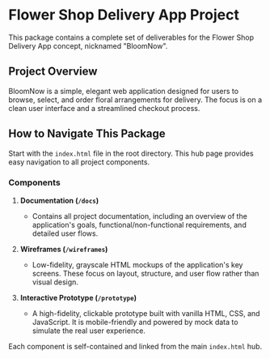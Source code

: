 # Flower Shop Delivery App Project

This package contains a complete set of deliverables for the Flower Shop Delivery App concept, nicknamed "BloomNow". 

## Project Overview

BloomNow is a simple, elegant web application designed for users to browse, select, and order floral arrangements for delivery. The focus is on a clean user interface and a streamlined checkout process.

## How to Navigate This Package

Start with the `index.html` file in the root directory. This hub page provides easy navigation to all project components.

### Components

1.  **Documentation (`/docs`)**
    - Contains all project documentation, including an overview of the application's goals, functional/non-functional requirements, and detailed user flows.

2.  **Wireframes (`/wireframes`)**
    - Low-fidelity, grayscale HTML mockups of the application's key screens. These focus on layout, structure, and user flow rather than visual design.

3.  **Interactive Prototype (`/prototype`)**
    - A high-fidelity, clickable prototype built with vanilla HTML, CSS, and JavaScript. It is mobile-friendly and powered by mock data to simulate the real user experience.

Each component is self-contained and linked from the main `index.html` hub.